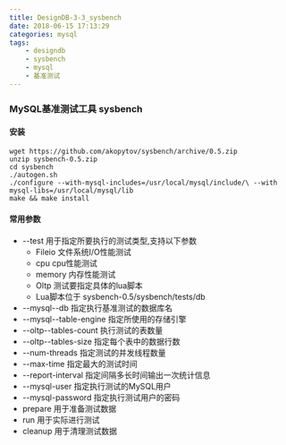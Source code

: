 ```yaml
---
title: DesignDB-3-3_sysbench
date: 2018-06-15 17:13:29
categories: mysql
tags:
    - designdb
    - sysbench
    - mysql
    - 基准测试
---
```


### MySQL基准测试工具 sysbench

#### 安装

```
wget https://github.com/akopytov/sysbench/archive/0.5.zip
unzip sysbench-0.5.zip
cd sysbench
./autogen.sh
./configure --with-mysql-includes=/usr/local/mysql/include/\ --with mysql-libs=/usr/local/mysql/lib
make && make install
```

#### 常用参数

- --test 用于指定所要执行的测试类型,支持以下参数
    - Fileio 文件系统I/O性能测试
    - cpu cpu性能测试
    - memory 内存性能测试
    - Oltp 测试要指定具体的lua脚本
    - Lua脚本位于 sysbench-0.5/sysbench/tests/db
- --mysql--db 指定执行基准测试的数据库名
- --mysql--table-engine 指定所使用的存储引擎
- --oltp--tables-count 执行测试的表数量
- --oltp--tables-size 指定每个表中的数据行数
- --num-threads 指定测试的并发线程数量
- --max-time 指定最大的测试时间
- --report-interval 指定间隔多长时间输出一次统计信息
- --mysql-user 指定执行测试的MySQL用户
- --mysql-password 指定执行测试用户的密码
- prepare 用于准备测试数据
- run 用于实际进行测试
- cleanup 用于清理测试数据



